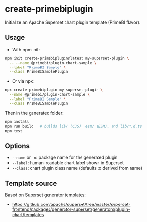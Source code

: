 # create-primebiplugin

Initialize an Apache Superset chart plugin template (PrimeBI flavor).

## Usage

- With npm init:

```bash
npm init create-primebiplugin@latest my-superset-plugin \
  -- --name @primebi/plugin-chart-sample \
  --label "PrimeBI Sample" \
  --class PrimeBISamplePlugin
```

- Or via npx:

```bash
npx create-primebiplugin my-superset-plugin \
  --name @primebi/plugin-chart-sample \
  --label "PrimeBI Sample" \
  --class PrimeBISamplePlugin
```

Then in the generated folder:

```bash
npm install
npm run build   # builds lib/ (CJS), esm/ (ESM), and lib/*.d.ts
npm test
```

## Options
- `--name` or `-n`: package name for the generated plugin
- `--label`: human-readable chart label shown in Superset
- `--class`: chart plugin class name (defaults to derived from name)

## Template source
Based on Superset generator templates:
- https://github.com/apache/superset/tree/master/superset-frontend/packages/generator-superset/generators/plugin-chart/templates 